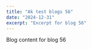 ```yaml
---
title: "Ak test blogs 56"
date: "2024-12-31"
excerpt: "Excerpt for blog 56"
---
```


Blog content for blog 56
